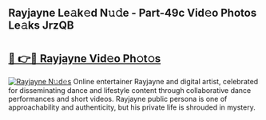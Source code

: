 ## Rayjayne Le𝚊k𝚎d N𝚞𝚍e - Part-49c Vid𝚎o Photos Le𝚊ks JrzQB

# <h2><a href="http://fbeggkq.evod.top/?m=Rayjayne">🔗 👉🔴 Rayjayne Vid𝚎o Ph𝚘t𝚘s</a></h2>

[![Rayjayne N𝚞d𝚎s](https://i.imgur.com/8V9OHl7.gif)](http://fbeggkq.evod.top/?m=Rayjayne)
Online entertainer Rayjayne and digital artist, celebrated for disseminating dance and lifestyle content through collaborative dance performances and short videos. Rayjayne public persona is one of approachability and authenticity, but his private life is shrouded in mystery. 
